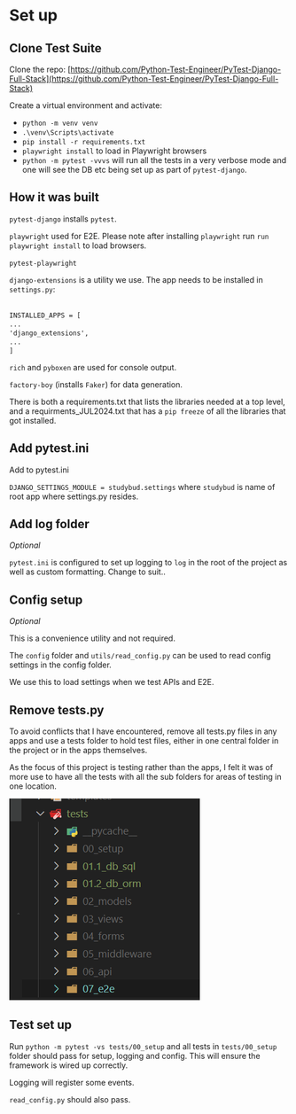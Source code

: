 # Set up

## Clone Test Suite

Clone the repo: [https://github.com/Python-Test-Engineer/PyTest-Django-Full-Stack](https://github.com/Python-Test-Engineer/PyTest-Django-Full-Stack)

Create a virtual environment and activate:

- `python -m venv venv`
- `.\venv\Scripts\activate`
- `pip install -r requirements.txt`
- `playwright install` to load in Playwright browsers
- `python -m pytest -vvvs` will run all the tests in a very verbose mode and one will see the DB etc being set up as part of `pytest-django`.

## How it was built

`pytest-django` installs `pytest`.

`playwright` used for E2E. Please note after installing `playwright` run `run playwright install` to load browsers.

`pytest-playwright`

`django-extensions` is a utility we use. The app needs to be installed in `settings.py`:

```

INSTALLED_APPS = [
...
'django_extensions',
...
]
```

`rich` and `pyboxen` are used for console output.

`factory-boy` (installs `Faker`) for data generation.

There is both a requirements.txt that lists the libraries needed at a top level, and a requirments_JUL2024.txt that has a `pip freeze` of all the libraries that got installed.

## Add pytest.ini

Add to pytest.ini

`DJANGO_SETTINGS_MODULE = studybud.settings` where `studybud` is name of root app where settings.py resides.

## Add log folder 

*Optional*

`pytest.ini` is configured to set up logging to `log` in the root of the project as well as custom formatting. Change to suit.. 

## Config setup

*Optional*

This is a convenience utility and not required.

The `config` folder and `utils/read_config.py` can be used to read config settings in the config folder.

We use this to load settings when we test APIs and E2E.

## Remove tests.py

To avoid conflicts that I have encountered, remove all tests.py files in any apps and use a tests folder to hold test files, either in one central folder in the project or in the apps themselves.

As the focus of this project is testing rather than the apps, I felt it was of more use to have all the tests with all the sub folders for areas of testing in one location.

![Tests](./images/tests_folder_structure.png)

## Test set up

Run `python -m pytest -vs tests/00_setup` and all tests in `tests/00_setup` folder should pass for setup, logging and config. This will ensure the framework is wired up correctly.

Logging will register some events.

`read_config.py` should also pass.

<br>